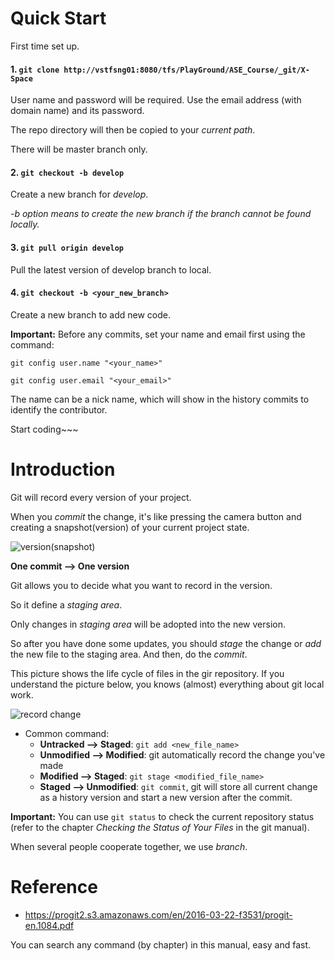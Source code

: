 # Quick Start

First time set up.

#### 1. `git clone http://vstfsng01:8080/tfs/PlayGround/ASE_Course/_git/X-Space`

User name and password will be required. Use the email address (with domain name) and its password.

The repo directory will then be copied to your *current path*.

There will be master branch only.

#### 2. `git checkout -b develop`

Create a new branch for *develop*.

*-b option means to create the new branch if the branch cannot be found locally.*

#### 3. `git pull origin develop`

Pull the latest version of develop branch to local.

#### 4. `git checkout -b <your_new_branch>`

Create a new branch to add new code.

**Important:** Before any commits, set your name and email first using the command:

`git config user.name "<your_name>"`

`git config user.email "<your_email>"`

The name can be a nick name, which will show in the history commits to identify the contributor.

Start coding~~~

# Introduction

Git will record every version of your project.

When you *commit* the change, it's like pressing the camera button and creating a snapshot(version) of your current project state.

![version(snapshot)](https://git-scm.com/book/en/v2/book/01-introduction/images/deltas.png)

**One commit --> One version**

Git allows you to decide what you want to record in the version.

So it define a *staging area*.

Only changes in *staging area* will be adopted into the new version.

So after you have done some updates, you should *stage* the change or *add* the new file to the staging area. And then, do the *commit*.

This picture shows the life cycle of files in the gir repository. If you understand the picture below, you knows (almost) everything about git local work.

![record change](https://git-scm.com/book/en/v2/book/02-git-basics/images/lifecycle.png)

* Common command:
    - **Untracked --> Staged**: `git add <new_file_name>`
    - **Unmodified --> Modified**: git automatically record the change you've made
    - **Modified --> Staged**: `git stage <modified_file_name>`
    - **Staged --> Unmodified**: `git commit`, git will store all current change as a history version and start a new version after the commit.

**Important:** You can use `git status` to check the current repository status (refer to the chapter *Checking the Status of Your Files* in the git manual).

When several people cooperate together, we use *branch*.

# Reference

* https://progit2.s3.amazonaws.com/en/2016-03-22-f3531/progit-en.1084.pdf

You can search any command (by chapter) in this manual, easy and fast.
